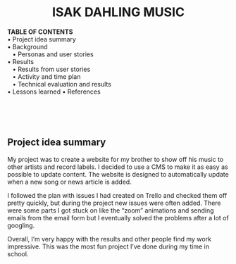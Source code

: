 <h1 align="center">ISAK DAHLING MUSIC</h1>

<p>
  <strong>TABLE OF CONTENTS</strong></br>
• Project idea summary</br>
• Background</br>
&nbsp;&nbsp;&nbsp;• Personas and user stories</br>
• Results</br>
&nbsp;&nbsp;&nbsp;• Results from user stories</br>
&nbsp;&nbsp;&nbsp;• Activity and time plan</br>
&nbsp;&nbsp;&nbsp;• Technical evaluation and results</br>
• Lessons learned
• References
</p>

</br>
</br>
</br>

<h2>Project idea summary</h2>
<p>My project was to create a website for my brother to show off his music to other artists and record labels. I decided to use a CMS to make it as easy as possible to update content. The website is designed to automatically update when a new song or news article is added.

I followed the plan with issues I had created on Trello and checked them off pretty quickly, but during the project new issues were often added. There were some parts I got stuck on like the “zoom” animations and sending emails from the email form but I eventually solved the problems after a lot of googling.

Overall, I’m very happy with the results and other people find my work impressive. This was the most fun project I’ve done during my time in school.</p>
